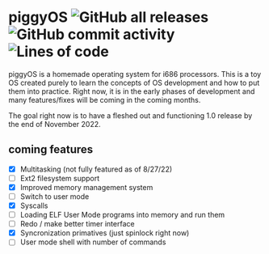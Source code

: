 # piggyOS ![GitHub all releases](https://img.shields.io/github/downloads/GlowInTheDark123/piggyOS/total) ![GitHub commit activity](https://img.shields.io/github/commit-activity/m/GlowInTheDark123/piggyOS?color=green) ![Lines of code](https://img.shields.io/tokei/lines/github/GlowInTheDark123/piggyOS)

piggyOS is a homemade operating system for i686 processors. This is a toy OS created purely
to learn the concepts of OS development and how to put them into practice. Right now, it 
is in the early phases of development and many features/fixes will be coming in the coming months.

The goal right now is to have a fleshed out and functioning 1.0 release by the end of November 2022.

## coming features
- [x] Multitasking (not fully featured as of 8/27/22)
- [ ] Ext2 filesystem support
- [x] Improved memory management system
- [ ] Switch to user mode
- [x] Syscalls
- [ ] Loading ELF User Mode programs into memory and run them
- [ ] Redo / make better timer interface
- [X] Syncronization primatives (just spinlock right now)
- [ ] User mode shell with number of commands
